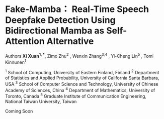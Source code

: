 # Fake-Mamba： Real-Time Speech Deepfake Detection Using Bidirectional Mamba as Self-Attention Alternative

Authors
**Xi Xuan<sup>1, *</sup>**, Zimo Zhu<sup>2</sup> , Wenxin Zhang<sup>3,4</sup> , Yi-Cheng Lin<sup>5</sup> , Tomi Kinnunen<sup>1</sup>

<sup>1</sup> School of Computing, University of Eastern Finland, Finland
<sup>2</sup> Department of Statistics and Applied Probability, University of California Santa Barbara, USA
<sup>3</sup> School of Computer Science and Technology, University of Chinese Academy of Sciences, China
<sup>4</sup> Department of Mathematics, University of Toronto, Canada
<sup>5</sup> Graduate Institute of Communication Engineering, National Taiwan University, Taiwan

Coming Soon
